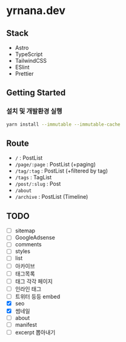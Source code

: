 # yrnana.dev

## Stack

- Astro
- TypeScript
- TailwindCSS
- ESlint
- Prettier

## Getting Started

### 설치 및 개발환경 실행

```sh
yarn install --immutable --immutable-cache
```

## Route

- `/` : PostList
- `/page/:page` : PostList (+paging)
- `/tag/:tag` : PostList (+filtered by tag)
- `/tags` : TagList
- `/post/:slug` : Post
- `/about`
- `/archive` : PostList (Timeline)

## TODO

- [ ] sitemap
- [ ] GoogleAdsense
- [ ] comments
- [ ] styles
- [ ] list
- [ ] 아카이브
- [ ] 태그목록
- [ ] 태그 각각 페이지
- [ ] 인라인 태그
- [ ] 트위터 등등 embed
- [x] seo
- [x] 썸네일
- [ ] about
- [ ] manifest
- [ ] excerpt 뽑아내기
